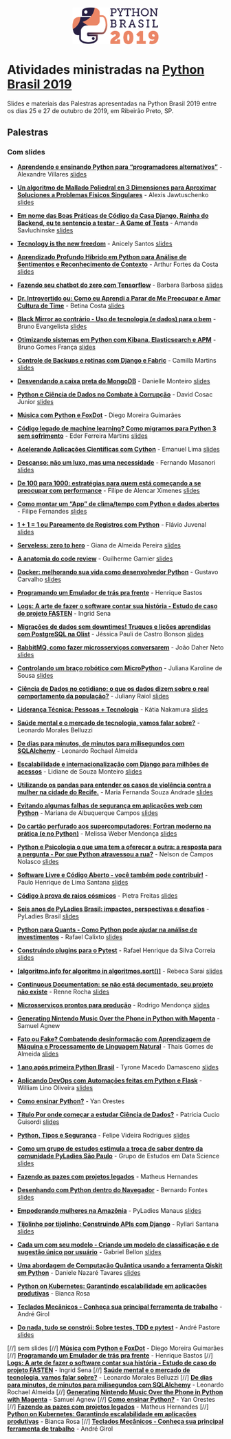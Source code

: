 <p align="center"><img src="logo_python_brasil_2019-01.svg" width="200"></p>

# Atividades ministradas na [Python Brasil 2019](http://2019.pythonbrasil.org.br)

Slides e materiais das Palestras apresentadas na Python Brasil 2019 entre os dias 25 e 27 de outubro de 2019, em Ribeirão Preto, SP.

## Palestras

### Com slides 


- [**Aprendendo e ensinando Python para “programadores alternativos”**](./talks/aprendendo-e-ensinando-python-para/) - Alexandre Villares [slides](./talks/aprendendo-e-ensinando-python-para/pybr2019-alexandre-villares-aprendendo-e-ensinando-python-para.pdf)


- [**Un algoritmo de Mallado Poliedral en 3 Dimensiones para Aproximar Soluciones a Problemas Físicos Singulares**](./talks/un-algoritmo-de-mallado-poliedral/) - Alexis Jawtuschenko [slides](./talks/un-algoritmo-de-mallado-poliedral/pybr2019-alexis-jawtuschenko-un-algoritmo-de-mallado-poliedral.pdf)


- [**Em nome das Boas Práticas de Código da Casa Django, Rainha do Backend, eu te sentencio a testar - A Game of Tests**](./talks/em-nome-das-boas-praticas/) - Amanda Savluchinske [slides](https://docs.google.com/presentation/d/1eCNAPqqDizU9IuZ5hIs8nBQyT2Q_UdrImcRZDnK6wTQ/edit#slide=id.g3ed3e07691_2_196)


- [**Tecnology is the new freedom**](./talks/tecnology-is-the-new-freedom/) - Anicely Santos [slides](./talks/tecnology-is-the-new-freedom/pybr2019-anicely-santos-tecnology-is-the-new-freedom.pdf)


- [**Aprendizado Profundo Híbrido em Python para Análise de Sentimentos e Reconhecimento de Contexto**](./talks/aprendizado-profundo-hibrido-em-python/) - Arthur Fortes da Costa [slides](./talks/aprendizado-profundo-hibrido-em-python/pybr2019-arthur-fortes-da-aprendizado-profundo-hibrido-em-python.pdf)


- [**Fazendo seu chatbot do zero com Tensorflow**](./talks/fazendo-seu-chatbot-do-zero/) - Barbara Barbosa [slides](https://drive.google.com/open?id=13EFIaIrkhfDlXmW2076dPiH1Y1bRSetW9iRldk4LuJY)


- [**Dr. Introvertido ou: Como eu Aprendi a Parar de Me Preocupar e Amar Cultura de Time**](./talks/dr-introvertido-ou-como-eu/) - Betina Costa [slides](./talks/dr-introvertido-ou-como-eu/pybr2019-betina-costa-dr-introvertido-ou-como-eu.pdf)


- [**Black Mirror ao contrário - Uso de tecnologia (e dados) para o bem**](./talks/black-mirror-ao-contrario-uso/) - Bruno Evangelista [slides](./talks/black-mirror-ao-contrario-uso/pybr2019-bruno-evangelista-black-mirror-ao-contrario-uso.pdf)


- [**Otimizando sistemas em Python com Kibana, Elasticsearch e APM**](./talks/otimizando-sistemas-em-python-com/) - Bruno Gomes França [slides](./talks/otimizando-sistemas-em-python-com/pybr2019-bruno-gomes-franca-otimizando-sistemas-em-python-com.pdf)


- [**Controle de Backups e rotinas com Django e Fabric**](./talks/controle-de-backups-e-rotinas/) - Camilla Martins [slides](https://docs.google.com/presentation/d/1JwJyaVXWvQ3pbXixEcnC2VQVgySLwtdoX0uHKvpAaxQ/edit?usp=sharing)


- [**Desvendando a caixa preta do MongoDB**](./talks/desvendando-a-caixa-preta-do/) - Danielle Monteiro [slides](https://drive.google.com/open?id=1WJV4UVSnuwdFxTkLMEFDuyEriE_m9E3N)


- [**Python e Ciência de Dados no Combate à Corrupção**](./talks/python-e-ciencia-de-dados/) - David Cosac Junior [slides](./talks/python-e-ciencia-de-dados/pybr2019-david-cosac-junior-python-e-ciencia-de-dados.pdf)


- [**Música com Python e FoxDot**](./talks/musica-com-python-e-foxdot/) - Diego Moreira Guimarães 


- [**Código legado de machine learning? Como migramos para Python 3 sem sofrimento**](./talks/codigo-legado-de-machine-learning/) - Eder Ferreira Martins [slides](./talks/codigo-legado-de-machine-learning/pybr2019-eder-ferreira-martins-codigo-legado-de-machine-learning.pdf)


- [**Acelerando Aplicações Científicas com Cython**](./talks/acelerando-aplicacoes-cientificas-com-cython/) - Emanuel Lima [slides](./talks/acelerando-aplicacoes-cientificas-com-cython/pybr2019-emanuel-lima-acelerando-aplicacoes-cientificas-com-cython.pdf)


- [**Descanso: não um luxo, mas uma necessidade**](./talks/descanso-nao-um-luxo-mas/) - Fernando Masanori [slides](https://speakerdeck.com/fmasanori/descanso-nao-um-luxo-mas-uma-necessidade)


- [**De 100 para 1000: estratégias para quem está começando a se preocupar com performance**](./talks/de-100-para-1000-estrategias/) - Filipe de Alencar Ximenes [slides](https://docs.google.com/presentation/d/1dSTUiA_yds6TATlYujBvdxdC93FR63AtMIOmMNjZEhQ/edit?usp=sharing)


- [**Como montar um “App” de clima/tempo com Python e dados abertos**](./talks/como-montar-um-app-de/) - Filipe Fernandes [slides](https://ocefpaf.github.io/2019-10-27-PyBr-talk/#/title-slide)


- [**1 + 1 = 1 ou Pareamento de Registros com Python**](./talks/1-1-1-ou-pareamento/) - Flávio Juvenal [slides](./talks/1-1-1-ou-pareamento/pybr2019-flavio-juvenal-1-1-1-ou-pareamento.pdf)


- [**Serveless: zero to hero**](./talks/serveless-zero-to-hero/) - Giana de Almeida Pereira [slides](./talks/serveless-zero-to-hero/pybr2019-giana-de-almeida-serveless-zero-to-hero.pdf)


- [**A anatomia do code review**](./talks/a-anatomia-do-code-review/) - Guilherme Garnier [slides](./talks/a-anatomia-do-code-review/pybr2019-guilherme-garnier-a-anatomia-do-code-review.pdf)


- [**Docker: melhorando sua vida como desenvolvedor Python**](./talks/docker-melhorando-sua-vida-como/) - Gustavo Carvalho [slides](./talks/docker-melhorando-sua-vida-como/pybr2019-gustavo-carvalho-docker-melhorando-sua-vida-como.pdf)


- [**Programando um Emulador de trás pra frente**](./talks/programando-um-emulador-de-tras/) - Henrique Bastos 


- [**Logs: A arte de fazer o software contar sua história - Estudo de caso do projeto FASTEN**](./talks/logs-a-arte-de-fazer/) - Ingrid Sena 


- [**Migrações de dados sem downtimes! Truques e lições aprendidas com PostgreSQL na Olist**](./talks/migracoes-de-dados-sem-downtimes/) - Jéssica Pauli de Castro Bonson [slides](./talks/migracoes-de-dados-sem-downtimes/pybr2019-jessica-pauli-de-migracoes-de-dados-sem-downtimes.pdf)


- [**RabbitMQ, como fazer microsserviços conversarem**](./talks/rabbitmq-como-fazer-microsservicos-conversarem/) - João Daher Neto [slides](./talks/rabbitmq-como-fazer-microsservicos-conversarem/pybr2019-joao-daher-neto-rabbitmq-como-fazer-microsservicos-conversarem.pdf)


- [**Controlando um braço robótico com MicroPython**](./talks/controlando-um-braco-robotico-com/) - Juliana Karoline de Sousa [slides](./talks/controlando-um-braco-robotico-com/pybr2019-juliana-karoline-de-controlando-um-braco-robotico-com.pdf)


- [**Ciência de Dados no cotidiano: o que os dados dizem sobre o real comportamento da população?**](./talks/ciencia-de-dados-no-cotidiano/) - Juliany Raiol [slides](./talks/ciencia-de-dados-no-cotidiano/pybr2019-juliany-raiol-ciencia-de-dados-no-cotidiano.pdf)


- [**Liderança Técnica: Pessoas + Tecnologia**](./talks/lideranca-tecnica-pessoas-tecnologia/) - Kátia Nakamura [slides](./talks/lideranca-tecnica-pessoas-tecnologia/pybr2019-katia-nakamura-lideranca-tecnica-pessoas-tecnologia.pdf)


- [**Saúde mental e o mercado de tecnologia, vamos falar sobre?**](./talks/saude-mental-e-o-mercado/) - Leonardo Morales Belluzzi 


- [**De dias para minutos, de minutos para milisegundos com SQLAlchemy**](./talks/de-dias-para-minutos-de/) - Leonardo Rochael Almeida 


- [**Escalabilidade e internacionalização com Django para milhões de acessos**](./talks/escalabilidade-e-internacionalizacao-com-django/) - Lidiane de Souza Monteiro [slides](./talks/escalabilidade-e-internacionalizacao-com-django/pybr2019-lidiane-de-souza-escalabilidade-e-internacionalizacao-com-django.pdf)


- [**Utilizando os pandas para entender os casos de violência contra a mulher na cidade do Recife.**](./talks/utilizando-os-pandas-para-entender/) - Maria Fernanda Souza Andrade [slides](https://slides.com/fernandasouza/pybr2019#/)


- [**Evitando algumas falhas de segurança em aplicações web com Python**](./talks/evitando-algumas-falhas-de-seguranca/) - Mariana de Albuquerque Campos [slides](./talks/evitando-algumas-falhas-de-seguranca/pybr2019-mariana-de-albuquerque-evitando-algumas-falhas-de-seguranca.pdf)


- [**Do cartão perfurado aos supercomputadores: Fortran moderno na prática (e no Python)**](./talks/do-cartao-perfurado-aos-supercomputadores/) - Melissa Weber Mendonça [slides](./talks/do-cartao-perfurado-aos-supercomputadores/pybr2019-melissa-weber-mendonca-do-cartao-perfurado-aos-supercomputadores.pdf)


- [**Python e Psicologia o que uma tem a oferecer a outra: a resposta para a pergunta - Por que Python atravessou a rua?**](./talks/python-e-psicologia-o-que/) - Nelson de Campos Nolasco [slides](./talks/python-e-psicologia-o-que/pybr2019-nelson-de-campos-python-e-psicologia-o-que.pdf)


- [**Software Livre e Código Aberto - você também pode contribuir!**](./talks/software-livre-e-codigo-aberto/) - Paulo Henrique de Lima Santana [slides](./talks/software-livre-e-codigo-aberto/pybr2019-paulo-henrique-de-software-livre-e-codigo-aberto.pdf)


- [**Código à prova de raios cósmicos**](./talks/codigo-a-prova-de-raios/) - Pietra Freitas [slides](https://drive.google.com/open?id=1HYwIqE8W3NgREnD7vCyfdgMfIZ_eEQto)


- [**Seis anos de PyLadies Brasil: impactos, perspectivas e desafios**](./talks/seis-anos-de-pyladies-brasil/) - PyLadies Brasil [slides](./talks/seis-anos-de-pyladies-brasil/pybr2019-pyladies-brasil-seis-anos-de-pyladies-brasil.pdf)


- [**Python para Quants - Como Python pode ajudar na análise de investimentos**](./talks/python-para-quants-como-python/) - Rafael Calixto [slides](./talks/python-para-quants-como-python/pybr2019-rafael-calixto-python-para-quants-como-python.pdf)


- [**Construindo plugins para o Pytest**](./talks/construindo-plugins-para-o-pytest/) - Rafael Henrique da Silva Correia [slides](./talks/construindo-plugins-para-o-pytest/pybr2019-rafael-henrique-da-construindo-plugins-para-o-pytest.pdf)


- [**[algoritmo.info for algoritmo in algoritmos.sort()]**](./talks/algoritmoinfo-for-algoritmo-in-algoritmossort/) - Rebeca Sarai [slides](./talks/algoritmoinfo-for-algoritmo-in-algoritmossort/pybr2019-rebeca-sarai-algoritmoinfo-for-algoritmo-in-algoritmossort.pdf)


- [**Continuous Documentation: se não está documentado, seu projeto não existe**](./talks/continuous-documentation-se-nao-esta/) - Renne Rocha [slides](./talks/continuous-documentation-se-nao-esta/pybr2019-renne-rocha-continuous-documentation-se-nao-esta.pdf)


- [**Microsserviços prontos para produção**](./talks/microsservicos-prontos-para-producao/) - Rodrigo Mendonça [slides](https://drive.google.com/open?id=1D-Um4jk6co9EaODpaEGy6cOczCcP_IZ_)


- [**Generating Nintendo Music Over the Phone in Python with Magenta**](./talks/generating-nintendo-music-over-the/) - Samuel Agnew 


- [**Fato ou Fake? Combatendo desinformação com Aprendizagem de Máquina e Processamento de Linguagem Natural**](./talks/fato-ou-fake-combatendo-desinformacao/) - Thais Gomes de Almeida [slides](./talks/fato-ou-fake-combatendo-desinformacao/pybr2019-thais-gomes-de-fato-ou-fake-combatendo-desinformacao.pdf)


- [**1 ano após primeira Python Brasil**](./talks/1-ano-apos-primeira-python/) - Tyrone Macedo Damasceno [slides](https://slides.com/tyronedamasceno/bazuca-ou-canivete-6/fullscreen)


- [**Aplicando DevOps com Automações feitas em Python e Flask**](./talks/aplicando-devops-com-automacoes-feitas/) - William Lino Oliveira [slides](./talks/aplicando-devops-com-automacoes-feitas/pybr2019-william-lino-oliveira-aplicando-devops-com-automacoes-feitas.pdf)


- [**Como ensinar Python?**](./talks/como-ensinar-python/) - Yan Orestes 


- [**Título Por onde começar a estudar Ciência de Dados?**](./talks/titulo-por-onde-comecar-a/) - Patricia Cucio Guisordi [slides](https://drive.google.com/open?id=12qhNSYZq-1Yr5454JBesNRzzrkUGJbfm)


- [**Python, Tipos e Segurança**](./talks/python-tipos-e-seguranca/) - Felipe Videira Rodrigues [slides](./talks/python-tipos-e-seguranca/pybr2019-felipe-videira-rodrigues-python-tipos-e-seguranca.pdf)


- [**Como um grupo de estudos estimula a troca de saber dentro da comunidade PyLadies São Paulo**](./talks/como-um-grupo-de-estudos/) - Grupo de Estudos em Data Science [slides](https://drive.google.com/open?id=10iCp04b-TBXYW1IK8E1nAqvzWPyWUdCm)


- [**Fazendo as pazes com projetos legados**](./talks/fazendo-as-pazes-com-projetos/) - Matheus Hernandes 


- [**Desenhando com Python dentro do Navegador**](./talks/desenhando-com-python-dentro-do/) - Bernardo Fontes [slides](https://berinhard.github.io/talks/2019_pybr/index.html)


- [**Empoderando mulheres na Amazônia**](./talks/empoderando-mulheres-na-amazonia/) - PyLadies Manaus [slides](./talks/empoderando-mulheres-na-amazonia/pybr2019-pyladies-manaus-empoderando-mulheres-na-amazonia.pdf)


- [**Tijolinho por tijolinho: Construindo APIs com Django**](./talks/tijolinho-por-tijolinho-construindo-apis/) - Ryllari Santana [slides](./talks/tijolinho-por-tijolinho-construindo-apis/pybr2019-ryllari-santana-tijolinho-por-tijolinho-construindo-apis.pdf)


- [**Cada um com seu modelo - Criando um modelo de classificação e de sugestão único por usuário**](./talks/cada-um-com-seu-modelo/) - Gabriel Bellon [slides](./talks/cada-um-com-seu-modelo/pybr2019-gabriel-bellon-cada-um-com-seu-modelo.pdf)


- [**Uma abordagem de Computação Quântica usando a ferramenta Qiskit em Python**](./talks/uma-abordagem-de-computacao-quantica/) - Daniele Nazaré Tavares [slides](./talks/uma-abordagem-de-computacao-quantica/pybr2019-daniele-nazare-tavares-uma-abordagem-de-computacao-quantica.pdf)


- [**Python on Kubernetes: Garantindo escalabilidade em aplicações produtivas**](./talks/python-on-kubernetes-garantindo-escalabilidade/) - Bianca Rosa 


- [**Teclados Mecânicos - Conheça sua principal ferramenta de trabalho**](./talks/teclados-mecanicos-conheca-sua-principal/) - André Girol 


- [**Do nada, tudo se constrói: Sobre testes, TDD e pytest**](./talks/do-nada-tudo-se-constroi/) - André Pastore [slides](./talks/do-nada-tudo-se-constroi/pybr2019-andre-pastore-do-nada-tudo-se-constroi.pdf)


[//] sem slides
[//] [**Música com Python e FoxDot**](./talks/musica-com-python-e-foxdot/) - Diego Moreira Guimarães
[//] [**Programando um Emulador de trás pra frente**](./talks/programando-um-emulador-de-tras/) - Henrique Bastos
[//] [**Logs: A arte de fazer o software contar sua história - Estudo de caso do projeto FASTEN**](./talks/logs-a-arte-de-fazer/) - Ingrid Sena
[//] [**Saúde mental e o mercado de tecnologia, vamos falar sobre?**](./talks/saude-mental-e-o-mercado/) - Leonardo Morales Belluzzi
[//] [**De dias para minutos, de minutos para milisegundos com SQLAlchemy**](./talks/de-dias-para-minutos-de/) - Leonardo Rochael Almeida
[//] [**Generating Nintendo Music Over the Phone in Python with Magenta**](./talks/generating-nintendo-music-over-the/) - Samuel Agnew
[//] [**Como ensinar Python?**](./talks/como-ensinar-python/) - Yan Orestes
[//] [**Fazendo as pazes com projetos legados**](./talks/fazendo-as-pazes-com-projetos/) - Matheus Hernandes
[//] [**Python on Kubernetes: Garantindo escalabilidade em aplicações produtivas**](./talks/python-on-kubernetes-garantindo-escalabilidade/) - Bianca Rosa
[//] [**Teclados Mecânicos - Conheça sua principal ferramenta de trabalho**](./talks/teclados-mecanicos-conheca-sua-principal/) - André Girol
